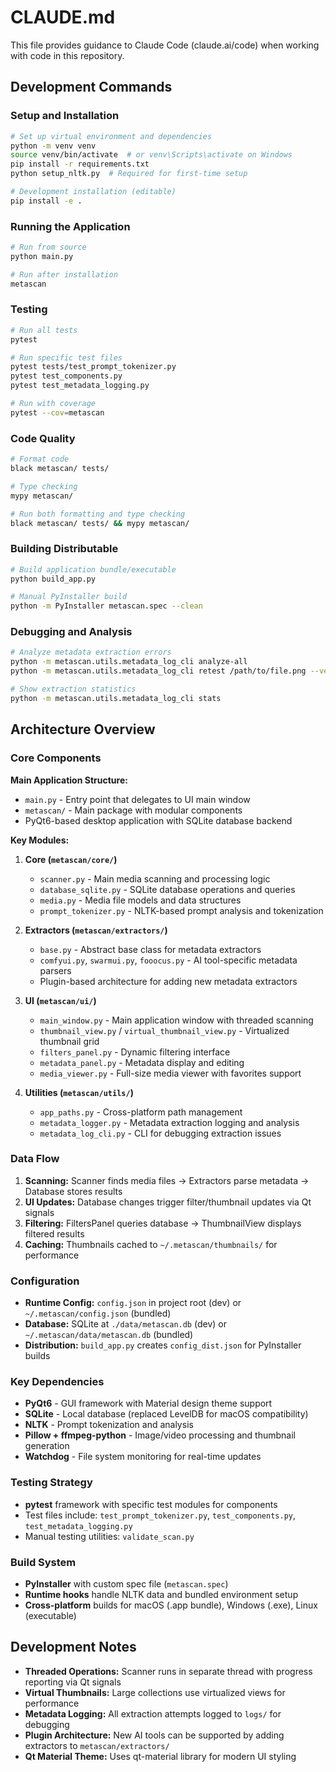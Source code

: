 # CLAUDE.md

This file provides guidance to Claude Code (claude.ai/code) when working with code in this repository.

## Development Commands

### Setup and Installation
```bash
# Set up virtual environment and dependencies
python -m venv venv
source venv/bin/activate  # or venv\Scripts\activate on Windows
pip install -r requirements.txt
python setup_nltk.py  # Required for first-time setup

# Development installation (editable)
pip install -e .
```

### Running the Application
```bash
# Run from source
python main.py

# Run after installation
metascan
```

### Testing
```bash
# Run all tests
pytest

# Run specific test files
pytest tests/test_prompt_tokenizer.py
pytest test_components.py
pytest test_metadata_logging.py

# Run with coverage
pytest --cov=metascan
```

### Code Quality
```bash
# Format code
black metascan/ tests/

# Type checking
mypy metascan/

# Run both formatting and type checking
black metascan/ tests/ && mypy metascan/
```

### Building Distributable
```bash
# Build application bundle/executable
python build_app.py

# Manual PyInstaller build
python -m PyInstaller metascan.spec --clean
```

### Debugging and Analysis
```bash
# Analyze metadata extraction errors
python -m metascan.utils.metadata_log_cli analyze-all
python -m metascan.utils.metadata_log_cli retest /path/to/file.png --verbose

# Show extraction statistics
python -m metascan.utils.metadata_log_cli stats
```

## Architecture Overview

### Core Components

**Main Application Structure:**
- `main.py` - Entry point that delegates to UI main window
- `metascan/` - Main package with modular components
- PyQt6-based desktop application with SQLite database backend

**Key Modules:**

1. **Core (`metascan/core/`)**
   - `scanner.py` - Main media scanning and processing logic
   - `database_sqlite.py` - SQLite database operations and queries
   - `media.py` - Media file models and data structures
   - `prompt_tokenizer.py` - NLTK-based prompt analysis and tokenization

2. **Extractors (`metascan/extractors/`)**
   - `base.py` - Abstract base class for metadata extractors
   - `comfyui.py`, `swarmui.py`, `fooocus.py` - AI tool-specific metadata parsers
   - Plugin-based architecture for adding new metadata extractors

3. **UI (`metascan/ui/`)**
   - `main_window.py` - Main application window with threaded scanning
   - `thumbnail_view.py` / `virtual_thumbnail_view.py` - Virtualized thumbnail grid
   - `filters_panel.py` - Dynamic filtering interface
   - `metadata_panel.py` - Metadata display and editing
   - `media_viewer.py` - Full-size media viewer with favorites support

4. **Utilities (`metascan/utils/`)**
   - `app_paths.py` - Cross-platform path management
   - `metadata_logger.py` - Metadata extraction logging and analysis
   - `metadata_log_cli.py` - CLI for debugging extraction issues

### Data Flow

1. **Scanning:** Scanner finds media files → Extractors parse metadata → Database stores results
2. **UI Updates:** Database changes trigger filter/thumbnail updates via Qt signals
3. **Filtering:** FiltersPanel queries database → ThumbnailView displays filtered results
4. **Caching:** Thumbnails cached to `~/.metascan/thumbnails/` for performance

### Configuration

- **Runtime Config:** `config.json` in project root (dev) or `~/.metascan/config.json` (bundled)
- **Database:** SQLite at `./data/metascan.db` (dev) or `~/.metascan/data/metascan.db` (bundled)
- **Distribution:** `build_app.py` creates `config_dist.json` for PyInstaller builds

### Key Dependencies

- **PyQt6** - GUI framework with Material design theme support
- **SQLite** - Local database (replaced LevelDB for macOS compatibility)
- **NLTK** - Prompt tokenization and analysis
- **Pillow + ffmpeg-python** - Image/video processing and thumbnail generation
- **Watchdog** - File system monitoring for real-time updates

### Testing Strategy

- **pytest** framework with specific test modules for components
- Test files include: `test_prompt_tokenizer.py`, `test_components.py`, `test_metadata_logging.py`
- Manual testing utilities: `validate_scan.py`

### Build System

- **PyInstaller** with custom spec file (`metascan.spec`)
- **Runtime hooks** handle NLTK data and bundled environment setup
- **Cross-platform** builds for macOS (.app bundle), Windows (.exe), Linux (executable)

## Development Notes

- **Threaded Operations:** Scanner runs in separate thread with progress reporting via Qt signals
- **Virtual Thumbnails:** Large collections use virtualized views for performance
- **Metadata Logging:** All extraction attempts logged to `logs/` for debugging
- **Plugin Architecture:** New AI tools can be supported by adding extractors to `metascan/extractors/`
- **Qt Material Theme:** Uses qt-material library for modern UI styling